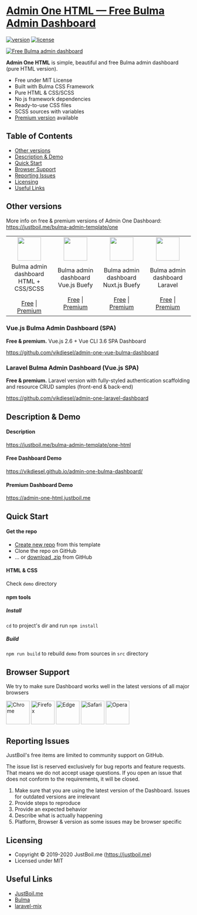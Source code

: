 # [Admin One HTML &mdash; Free Bulma Admin Dashboard](https://justboil.me/bulma-admin-template/one-html)

[![version](https://img.shields.io/github/v/release/vikdiesel/admin-one-bulma-dashboard)](https://justboil.me/bulma-admin-template/one-html)  [![license](https://img.shields.io/badge/license-MIT-blue.svg)](https://justboil.me/bulma-admin-template/one-html)

[![Free Bulma admin dashboard](https://justboil.me/images/one/repository-preview-html-hi-res.png)](https://vikdiesel.github.io/admin-one-bulma-dashboard/)

**Admin One HTML** is simple, beautiful and free Bulma admin dashboard (pure HTML version).

* Free under MIT License
* Built with Bulma CSS Framework
* Pure HTML & CSS/SCSS
* No js framework dependencies
* Ready-to-use CSS files
* SCSS sources with variables
* [Premium version](https://justboil.me/bulma-admin-template/one-html) available

## Table of Contents

* [Other versions](#other-versions)
* [Description & Demo](#description--demo)
* [Quick Start](#quick-start)
* [Browser Support](#browser-support)
* [Reporting Issues](#reporting-issues)
* [Licensing](#licensing)
* [Useful Links](#useful-links)

## Other versions

More info on free & premium versions of Admin One Dashboard: https://justboil.me/bulma-admin-template/one

<table width="100%">
    <tr>
        <td align="center"><a href="https://github.com/vikdiesel/admin-one-bulma-dashboard"><img src="https://justboil.me/svg/language-html5.svg" width="64" height="64"></a></td>
        <td align="center"><a href="https://github.com/vikdiesel/admin-one-bulma-dashboard"><img src="https://justboil.me/svg/vuejs.svg" width="64" height="64"></a></td>
        <td align="center"><a href="https://github.com/vikdiesel/admin-one-bulma-dashboard"><img src="https://justboil.me/svg/nuxt.svg" width="64" height="64"></a></td>
        <td align="center"><a href="https://github.com/vikdiesel/admin-one-bulma-dashboard"><img src="https://justboil.me/svg/laravel.svg" width="64" height="64"></a></td>
    </tr>
    <tr>
        <td align="center">Bulma admin dashboard<br/>HTML + CSS/SCSS<br/><br/><a href="https://github.com/vikdiesel/admin-one-bulma-dashboard">Free</a> | <a href="https://justboil.me/bulma-admin-template/one-html">Premium</a></td>
        <td align="center">Bulma admin dashboard<br/>Vue.js Buefy<br/><br/><a href="https://github.com/vikdiesel/admin-one-vue-bulma-dashboard">Free</a> | <a href="https://justboil.me/bulma-admin-template/one">Premium</a></td>
        <td align="center">Bulma admin dashboard<br/>Nuxt.js Buefy<br/><br/><a href="https://github.com/justboil/admin-one-nuxt ">Free</a> | <a href="https://justboil.me/bulma-admin-template/one-nuxt">Premium</a></td>
        <td align="center">Bulma admin dashboard<br/>Laravel<br/><br/><a href="https://github.com/vikdiesel/admin-one-laravel-dashboard ">Free</a> | <a href="https://justboil.me/bulma-admin-template/one-laravel">Premium</a></td>
    </tr>
</table>

### Vue.js Bulma Admin Dashboard (SPA)

**Free & premium.** Vue.js 2.6 + Vue CLI 3.6 SPA Dashboard

https://github.com/vikdiesel/admin-one-vue-bulma-dashboard

### Laravel Bulma Admin Dashboard (Vue.js SPA)

**Free & premium.** Laravel version with fully-styled authentication scaffolding and resource CRUD samples (front-end & back-end) 
 
https://github.com/vikdiesel/admin-one-laravel-dashboard 

## Description & Demo

#### Description

https://justboil.me/bulma-admin-template/one-html

#### Free Dashboard Demo

https://vikdiesel.github.io/admin-one-bulma-dashboard/

#### Premium Dashboard Demo

https://admin-one-html.justboil.me

## Quick Start 

#### Get the repo

* [Create new repo](https://github.com/vikdiesel/admin-one-bulma-dashboard/generate) from this template
* Clone the repo on GitHub
* &hellip; or [download .zip](https://github.com/vikdiesel/admin-vue-bulma-dashboard/archive/master.zip) from GitHub

#### HTML & CSS

Check `demo` directory

#### npm tools

##### Install

`cd` to project's dir and run `npm install` 

##### Build

`npm run build` to rebuild `demo` from sources in `src` directory

## Browser Support

We try to make sure Dashboard works well in the latest versions of all major browsers

<img src="https://justboil.me/images/browsers-svg/chrome.svg" width="64" height="64" alt="Chrome"> <img src="https://justboil.me/images/browsers-svg/firefox.svg" width="64" height="64" alt="Firefox"> <img src="https://justboil.me/images/browsers-svg/edge.svg" width="64" height="64" alt="Edge"> <img src="https://justboil.me/images/browsers-svg/safari.svg" width="64" height="64" alt="Safari"> <img src="https://justboil.me/images/browsers-svg/opera.svg" width="64" height="64" alt="Opera">

## Reporting Issues

JustBoil's free items are limited to community support on GitHub.

The issue list is reserved exclusively for bug reports and feature requests. That means we do not accept usage questions. If you open an issue that does not conform to the requirements, it will be closed.

1. Make sure that you are using the latest version of the Dashboard. Issues for outdated versions are irrelevant
2. Provide steps to reproduce
3. Provide an expected behavior
4. Describe what is actually happening 
5. Platform, Browser & version as some issues may be browser specific

## Licensing

- Copyright &copy; 2019-2020 JustBoil.me (https://justboil.me)
- Licensed under MIT

## Useful Links

- [JustBoil.me](https://justboil.me)
- [Bulma](https://bulma.io)
- [laravel-mix](https://laravel.com/docs/7.x/mix)
